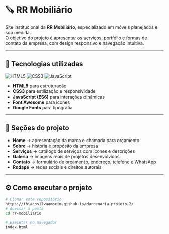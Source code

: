 # 🪚 RR Mobiliário

Site institucional da **RR Mobiliário**, especializado em móveis planejados e sob medida.  
O objetivo do projeto é apresentar os serviços, portfólio e formas de contato da empresa, com design responsivo e navegação intuitiva.

---

## 🚀 Tecnologias utilizadas
![HTML5](https://img.shields.io/badge/HTML5-E34F26?style=for-the-badge&logo=html5&logoColor=white)
![CSS3](https://img.shields.io/badge/CSS3-1572B6?style=for-the-badge&logo=css3&logoColor=white)
![JavaScript](https://img.shields.io/badge/JavaScript-F7DF1E?style=for-the-badge&logo=javascript&logoColor=black)

- **HTML5** para estruturação  
- **CSS3** para estilização e responsividade  
- **JavaScript (ES6)** para interações dinâmicas  
- **Font Awesome** para ícones  
- **Google Fonts** para tipografia  

---

## 📸 Seções do projeto
- **Home** → apresentação da marca e chamada para orçamento  
- **Sobre** → história e propósito da empresa  
- **Serviços** → catálogo de serviços com ícones e descrições  
- **Galeria** → imagens reais de projetos desenvolvidos  
- **Contato** → formulário de orçamento, endereço, telefone e WhatsApp  
- **Rodapé** → redes sociais e direitos autorais  

---

## ⚙️ Como executar o projeto
```bash
# Clonar este repositório
https://thiagosilvaamorim.github.io/Marcenaria-projeto-2/
# Acessar a pasta
cd rr-mobiliario

# Executar no navegador
index.html
